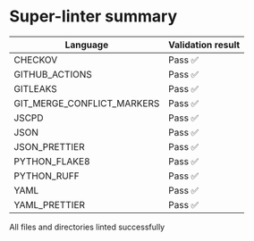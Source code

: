 # Super-linter summary

| Language                   | Validation result |
| -------------------------- | ----------------- |
| CHECKOV                    | Pass ✅           |
| GITHUB_ACTIONS             | Pass ✅           |
| GITLEAKS                   | Pass ✅           |
| GIT_MERGE_CONFLICT_MARKERS | Pass ✅           |
| JSCPD                      | Pass ✅           |
| JSON                       | Pass ✅           |
| JSON_PRETTIER              | Pass ✅           |
| PYTHON_FLAKE8              | Pass ✅           |
| PYTHON_RUFF                | Pass ✅           |
| YAML                       | Pass ✅           |
| YAML_PRETTIER              | Pass ✅           |

All files and directories linted successfully
